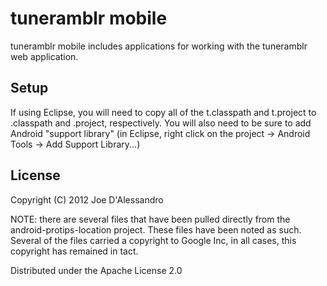 # tuneramblr mobile

tuneramblr mobile includes applications for working with the tuneramblr web application.

## Setup
If using Eclipse, you will need to copy all of the t.classpath and t.project to .classpath and .project, respectively.  You will also need to be sure to add Android "support library" (in Eclipse, right click on the project -> Android Tools -> Add Support Library...)

## License

Copyright (C) 2012 Joe D'Alessandro

NOTE: there are several files that have been pulled directly from the android-protips-location project.  These files have been noted as such.  Several of the files carried a copyright to Google Inc, in all cases, this copyright has remained in tact.

Distributed under the Apache License 2.0

